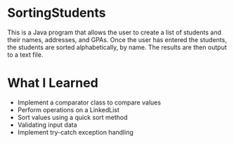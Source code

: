 # SortingStudents

This is a Java program that allows the user to create a list of students and their names, addresses, and GPAs. Once the user has entered the students, the students are sorted alphabetically, by name. The results are then output to a text file.

# What I Learned

* Implement a comparator class to compare values
* Perform operations on a LinkedList
* Sort values using a quick sort method
* Validating input data
* Implement try-catch exception handling
